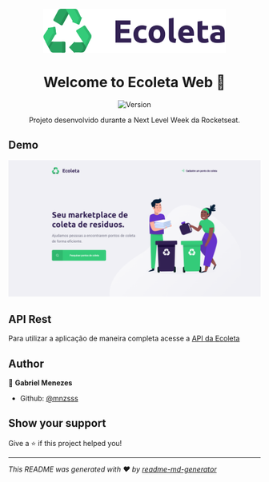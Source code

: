 <p align="center">
 <img alt="Ecoleta" src="./starter/assets/icones/logo.svg" />
</p>

<h1 align="center">Welcome to Ecoleta Web 👋</h1>
<p align="center">
  <img alt="Version" src="https://img.shields.io/badge/version-0.1-blue.svg?cacheSeconds=2592000" />
</p>

<p align="center">
 Projeto desenvolvido durante a Next Level Week da Rocketseat.
</p>

## Demo

<p align="center">
  <img alt="Home Page" src="./github/1.png" />
</p>

## API Rest

Para utilizar a aplicação de maneira completa acesse a [API da Ecoleta](https://github.com/mnzsss/ecoleta-api)

## Author

👤 **Gabriel Menezes**

* Github: [@mnzsss](https://github.com/mnzsss)

## Show your support

Give a ⭐️ if this project helped you!

***
_This README was generated with ❤️ by [readme-md-generator](https://github.com/kefranabg/readme-md-generator)_
